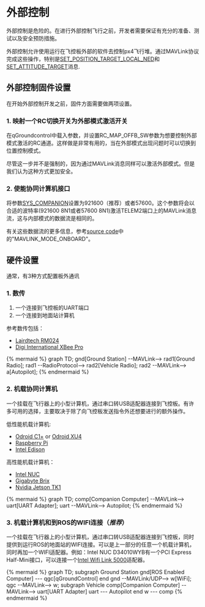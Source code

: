 # 外部控制

<aside class="caution">
外部控制是危险的。在进行外部控制飞行之前，开发者需要保证有充分的准备、测试以及安全预防措施。
</aside>

外部控制允许使用运行在飞控板外部的软件去控制px4飞行堆。通过MAVLink协议完成这些操作，特别是[SET_POSITION_TARGET_LOCAL_NED](http://mavlink.org/messages/common#SET_POSITION_TARGET_LOCAL_NED)和[SET_ATTITUDE_TARGET](http://mavlink.org/messages/common#SET_ATTITUDE_TARGET)消息.

## 外部控制固件设置

在开始外部控制开发之前，固件方面需要做两项设置。

### 1. 映射一个RC切换开关为外部模式激活开关

在qGroundcontrol中载入参数，并设置RC_MAP_OFFB_SW参数为想要控制外部模式激活的RC通道。这样做是非常有用的，当在外部模式出现问题时可以切换到位置控制模式。

尽管这一步并不是强制的，因为通过MAVLink消息同样可以激活外部模式。但是我们认为这种方式更加安全。

### 2. 使能协同计算机接口

将参数[SYS_COMPANION](https://pixhawk.org/firmware/parameters#system)设置为921600（推荐）或者57600。这个参数将会以合适的波特率(921600 8N1或者57600 8N1)激活TELEM2端口上的MAVLink消息流，这与内部模式的数据流是相同的。

有关这些数据流的更多信息，参考[source code](https://github.com/PX4/Firmware/blob/master/src/modules/mavlink/mavlink_main.cpp)中的"MAVLINK_MODE_ONBOARD"。

## 硬件设置

通常，有3种方式配置板外通讯

### 1. 数传

1. 一个连接到飞控板的UART端口
2. 一个连接到地面站计算机

参考数传包括：

- [Lairdtech RM024](http://www.lairdtech.com/products/rm024)
- [Digi International XBee Pro](http://www.digi.com/products/xbee-rf-solutions/modules)

{% mermaid %}
graph TD;
  gnd[Ground Station] --MAVLink--> rad1[Ground Radio];
  rad1 --RadioProtocol--> rad2[Vehicle Radio];
  rad2 --MAVLink--> a[Autopilot];
{% endmermaid %}

### 2. 机载协同计算机

一个挂载在飞行器上的小型计算机，通过串口转USB适配器连接到飞控板。有许多可用的选择，主要取决于除了向飞控板发送指令外还想要进行的额外操作。

低性能机载计算机:

- [Odroid C1+](http://www.hardkernel.com/main/products/prdt_info.php?g_code=G143703355573) or [Odroid XU4](http://www.hardkernel.com/main/products/prdt_info.php?g_code=G143452239825)
- [Raspberry Pi](https://www.raspberrypi.org/)
- [Intel Edison](http://www.intel.com/content/www/us/en/do-it-yourself/edison.html)

高性能机载计算机：

- [Intel NUC](http://www.intel.com/content/www/us/en/nuc/overview.html)
- [Gigabyte Brix](http://www.gigabyte.com/products/list.aspx?s=47&ck=104)
- [Nvidia Jetson TK1](https://developer.nvidia.com/jetson-tk1)

{% mermaid %}
graph TD;
  comp[Companion Computer] --MAVLink--> uart[UART Adapter];
  uart --MAVLink--> Autopilot;
{% endmermaid %}

### 3. 机载计算机和到ROS的WIFI连接（***推荐***）

一个挂载在飞行器上的小型计算机，通过串口转USB适配器连接到飞控板，同时提供到运行ROS的地面站的WIFI连接。可以是上一部分的任意一个机载计算机，同时再加一个WIFI适配器。例如：Intel NUC D34010WYB有一个PCI Express Half-Mini接口，可以连接一个[Intel Wifi Link 5000](http://www.intel.com/products/wireless/adapters/5000/)适配器。

{% mermaid %}
 graph TD;
	subgraph Ground  Station
		gnd[ROS Enabled Computer] --- qgc[qGroundControl]
	end
	gnd --MAVLink/UDP--> w[WiFi];
	qgc --MAVLink--> w;
	subgraph Vehicle
		comp[Companion Computer] --MAVLink--> uart[UART Adapter]
	uart --- Autopilot
	end
	w --- comp
{% endmermaid %}